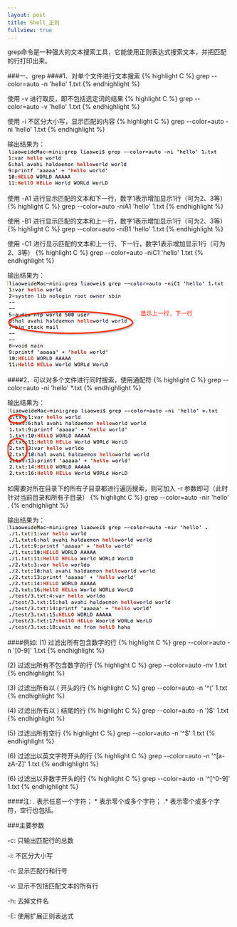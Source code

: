 ```yaml
---
layout: post
title: Shell_正则
fullview: true
---
```



grep命令是一种强大的文本搜索工具，它能使用正则表达式搜索文本，并把匹配的行打印出来。

###一、grep
####1、对单个文件进行文本搜索
{% highlight C %}
grep --color=auto -n 'hello' 1.txt
{% endhighlight %}

使用 -v 进行取反，即不包括选定词的结果
{% highlight C %}
grep --color=auto -v 'hello' 1.txt
{% endhighlight %}

使用 -i 不区分大小写，显示匹配的内容
{% highlight C %}
grep --color=auto -ni 'hello' 1.txt
{% endhighlight %}

输出结果为：
![output_0](/assets/posts/shell_grep/shell_grep1.png)

使用 -A1 进行显示匹配的文本和下一行，数字1表示增加显示1行（可为2、3等）
{% highlight C %}
grep --color=auto -niA1 'hello' 1.txt
{% endhighlight %}

使用 -B1 进行显示匹配的文本和上一行，数字1表示增加显示1行（可为2、3等）
{% highlight C %}
grep --color=auto -niB1 'hello' 1.txt
{% endhighlight %}

使用 -C1 进行显示匹配的文本和上一行、下一行，数字1表示增加显示1行（可为2、3等）
{% highlight C %}
grep --color=auto -niC1 'hello' 1.txt
{% endhighlight %}

输出结果为：
![output_0](/assets/posts/shell_grep/shell_grep2.png)

####2、可以对多个文件进行同时搜索，使用通配符
{% highlight C %}
grep --color=auto -ni 'hello' *.txt
{% endhighlight %}

输出结果为：
![output_0](/assets/posts/shell_grep/shell_grep3.png)

如需要对所在目录下的所有子目录都进行遍历搜索，则可加入 -r 参数即可（此时针对当前目录和所有子目录）
{% highlight C %}
grep --color=auto -nir 'hello' .
{% endhighlight %}

输出结果为：
![output_0](/assets/posts/shell_grep/shell_grep4.png)

####例如:
(1) 过滤出所有包含数字的行
{% highlight C %}
grep --color=auto -n '[0-9]' 1.txt
{% endhighlight %}

(2) 过滤出所有不包含数字的行
{% highlight C %}
grep --color=auto -nv 1.txt
{% endhighlight %}

(3) 过滤出所有以 ( 开头的行
{% highlight C %}
grep --color=auto -n '^(' 1.txt
{% endhighlight %}

(4) 过滤出所有以 ) 结尾的行
{% highlight C %}
grep --color=auto -n ')$' 1.txt
{% endhighlight %}

(5) 过滤出所有空行
{% highlight C %}
grep --color=auto -n '^$' 1.txt
{% endhighlight %}

(6) 过滤出以英文字符开头的行
{% highlight C %}
grep --color=auto -n '^[a-zA-Z]' 1.txt
{% endhighlight %}

(6) 过滤出以非数字开头的行
{% highlight C %}
grep --color=auto -n '^[^0-9]' 1.txt
{% endhighlight %}

####注: . 表示任意一个字符； * 表示零个或多个字符； .* 表示零个或多个字符，空行也包括。


###主要参数

-c: 只输出匹配行的总数

-i: 不区分大小写

-n: 显示匹配行和行号

-v: 显示不包括匹配文本的所有行

-h: 去掉文件名

-E: 使用扩展正则表达式


